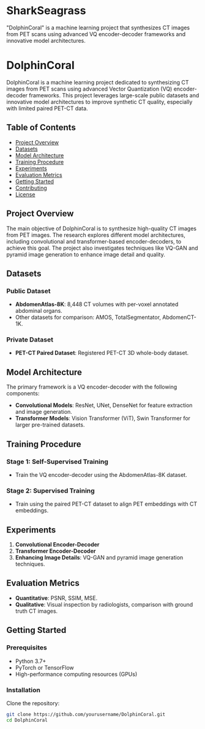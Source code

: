 # SharkSeagrass
"DolphinCoral" is a machine learning project that synthesizes CT images from PET scans using advanced VQ encoder-decoder frameworks and innovative model architectures.

# DolphinCoral

DolphinCoral is a machine learning project dedicated to synthesizing CT images from PET scans using advanced Vector Quantization (VQ) encoder-decoder frameworks. This project leverages large-scale public datasets and innovative model architectures to improve synthetic CT quality, especially with limited paired PET-CT data.

## Table of Contents
- [Project Overview](#project-overview)
- [Datasets](#datasets)
- [Model Architecture](#model-architecture)
- [Training Procedure](#training-procedure)
- [Experiments](#experiments)
- [Evaluation Metrics](#evaluation-metrics)
- [Getting Started](#getting-started)
- [Contributing](#contributing)
- [License](#license)

## Project Overview
The main objective of DolphinCoral is to synthesize high-quality CT images from PET images. The research explores different model architectures, including convolutional and transformer-based encoder-decoders, to achieve this goal. The project also investigates techniques like VQ-GAN and pyramid image generation to enhance image detail and quality.

## Datasets
### Public Dataset
- **AbdomenAtlas-8K**: 8,448 CT volumes with per-voxel annotated abdominal organs.
- Other datasets for comparison: AMOS, TotalSegmentator, AbdomenCT-1K.

### Private Dataset
- **PET-CT Paired Dataset**: Registered PET-CT 3D whole-body dataset.

## Model Architecture
The primary framework is a VQ encoder-decoder with the following components:
- **Convolutional Models**: ResNet, UNet, DenseNet for feature extraction and image generation.
- **Transformer Models**: Vision Transformer (ViT), Swin Transformer for larger pre-trained datasets.

## Training Procedure
### Stage 1: Self-Supervised Training
- Train the VQ encoder-decoder using the AbdomenAtlas-8K dataset.

### Stage 2: Supervised Training
- Train using the paired PET-CT dataset to align PET embeddings with CT embeddings.

## Experiments
1. **Convolutional Encoder-Decoder**
2. **Transformer Encoder-Decoder**
3. **Enhancing Image Details**: VQ-GAN and pyramid image generation techniques.

## Evaluation Metrics
- **Quantitative**: PSNR, SSIM, MSE.
- **Qualitative**: Visual inspection by radiologists, comparison with ground truth CT images.

## Getting Started
### Prerequisites
- Python 3.7+
- PyTorch or TensorFlow
- High-performance computing resources (GPUs)

### Installation
Clone the repository:
```bash
git clone https://github.com/yourusername/DolphinCoral.git
cd DolphinCoral
